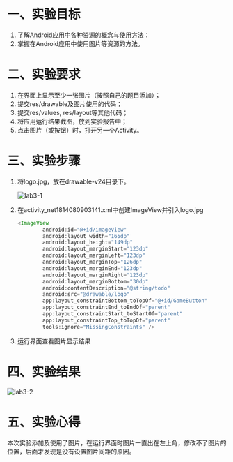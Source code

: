 # 一、实验目标

1. 了解Android应用中各种资源的概念与使用方法；
2. 掌握在Android应用中使用图片等资源的方法。

# 二、实验要求

1. 在界面上显示至少一张图片（按照自己的题目添加）；
2. 提交res/drawable及图片使用的代码；
3. 提交res/values, res/layout等其他代码；
4. 将应用运行结果截图，放到实验报告中；
5. 点击图片（或按钮）时，打开另一个Activity。

# 三、实验步骤

1. 将logo.jpg，放在drawable-v24目录下。

   ![lab3-1](D:\android-labs-2020\students\net1814080903141\实验结果截图\lab3-1.png)

2. 在activity_net1814080903141.xml中创建ImageView并引入logo.jpg

   ```java
   <ImageView
           android:id="@+id/imageView"
           android:layout_width="165dp"
           android:layout_height="149dp"
           android:layout_marginStart="123dp"
           android:layout_marginLeft="123dp"
           android:layout_marginTop="126dp"
           android:layout_marginEnd="123dp"
           android:layout_marginRight="123dp"
           android:layout_marginBottom="30dp"
           android:contentDescription="@string/todo"
           android:src="@drawable/logo"
           app:layout_constraintBottom_toTopOf="@+id/GameButton"
           app:layout_constraintEnd_toEndOf="parent"
           app:layout_constraintStart_toStartOf="parent"
           app:layout_constraintTop_toTopOf="parent"
           tools:ignore="MissingConstraints" />
   ```

3. 运行界面查看图片显示结果


# 四、实验结果

![lab3-2](D:\android-labs-2020\students\net1814080903141\实验结果截图\lab3-2.png)

# 五、实验心得

本次实验添加及使用了图片，在运行界面时图片一直出在左上角，修改不了图片的位置，后面才发现是没有设置图片间距的原因。